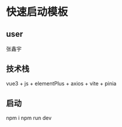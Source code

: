 # 快速启动模板

## user
张鑫宇

## 技术栈
vue3 + js + elementPlus + axios + vite + pinia

## 启动
npm i
npm run dev
